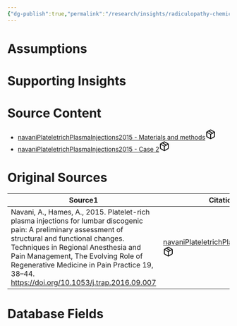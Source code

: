 ```yaml
---
{"dg-publish":true,"permalink":"/research/insights/radiculopathy-chemical-can-be-resolved-with-intradiscal-10-x-prp-within-12-weeks/"}
---
```


# Assumptions
<div><ul class="dataview list-view-ul"></ul></div>

# Supporting Insights
<div><ul class="dataview list-view-ul"></ul></div>

# Source Content
<div><ul class="dataview list-view-ul"><li><span><a data-tooltip-position="top" aria-label="Research/Source Content/navaniPlateletrichPlasmaInjections2015 - Materials and methods.md" data-href="Research/Source Content/navaniPlateletrichPlasmaInjections2015 - Materials and methods.md" href="Research/Source Content/navaniPlateletrichPlasmaInjections2015 - Materials and methods.md" class="internal-link" target="_blank" rel="noopener" fileclass-name="Research Links">navaniPlateletrichPlasmaInjections2015 - Materials and methods</a><a class="metadata-menu fileclass-icon"><svg xmlns="http://www.w3.org/2000/svg" width="24" height="24" viewBox="0 0 24 24" fill="none" stroke="currentColor" stroke-width="2" stroke-linecap="round" stroke-linejoin="round" class="svg-icon lucide-package"><path d="m7.5 4.27 9 5.15"></path><path d="M21 8a2 2 0 0 0-1-1.73l-7-4a2 2 0 0 0-2 0l-7 4A2 2 0 0 0 3 8v8a2 2 0 0 0 1 1.73l7 4a2 2 0 0 0 2 0l7-4A2 2 0 0 0 21 16Z"></path><path d="m3.3 7 8.7 5 8.7-5"></path><path d="M12 22V12"></path></svg></a></span></li><li><span><a data-tooltip-position="top" aria-label="Research/Source Content/navaniPlateletrichPlasmaInjections2015 - Case 2.md" data-href="Research/Source Content/navaniPlateletrichPlasmaInjections2015 - Case 2.md" href="Research/Source Content/navaniPlateletrichPlasmaInjections2015 - Case 2.md" class="internal-link" target="_blank" rel="noopener" fileclass-name="Research Links">navaniPlateletrichPlasmaInjections2015 - Case 2</a><a class="metadata-menu fileclass-icon"><svg xmlns="http://www.w3.org/2000/svg" width="24" height="24" viewBox="0 0 24 24" fill="none" stroke="currentColor" stroke-width="2" stroke-linecap="round" stroke-linejoin="round" class="svg-icon lucide-package"><path d="m7.5 4.27 9 5.15"></path><path d="M21 8a2 2 0 0 0-1-1.73l-7-4a2 2 0 0 0-2 0l-7 4A2 2 0 0 0 3 8v8a2 2 0 0 0 1 1.73l7 4a2 2 0 0 0 2 0l7-4A2 2 0 0 0 21 16Z"></path><path d="m3.3 7 8.7 5 8.7-5"></path><path d="M12 22V12"></path></svg></a></span></li></ul></div>

# Original Sources
<div><table class="dataview table-view-table"><thead class="table-view-thead"><tr class="table-view-tr-header"><th class="table-view-th"><span>Source</span><span class="dataview small-text">1</span></th><th class="table-view-th"><span>Citation Key</span></th></tr></thead><tbody class="table-view-tbody"><tr><td><span>Navani, A., Hames, A., 2015. Platelet-rich plasma injections for lumbar discogenic pain: A preliminary assessment of structural and functional changes. Techniques in Regional Anesthesia and Pain Management, The Evolving Role of Regenerative Medicine in Pain Practice 19, 38–44. <a rel="noopener" class="external-link" href="https://doi.org/10.1053/j.trap.2016.09.007" target="_blank">https://doi.org/10.1053/j.trap.2016.09.007</a></span></td><td><span><a data-tooltip-position="top" aria-label="Research/Evidence Sources/navaniPlateletrichPlasmaInjections2015.md" data-href="Research/Evidence Sources/navaniPlateletrichPlasmaInjections2015.md" href="Research/Evidence Sources/navaniPlateletrichPlasmaInjections2015.md" class="internal-link" target="_blank" rel="noopener" fileclass-name="Research Links">navaniPlateletrichPlasmaInjections2015</a><a class="metadata-menu fileclass-icon"><svg xmlns="http://www.w3.org/2000/svg" width="24" height="24" viewBox="0 0 24 24" fill="none" stroke="currentColor" stroke-width="2" stroke-linecap="round" stroke-linejoin="round" class="svg-icon lucide-package"><path d="m7.5 4.27 9 5.15"></path><path d="M21 8a2 2 0 0 0-1-1.73l-7-4a2 2 0 0 0-2 0l-7 4A2 2 0 0 0 3 8v8a2 2 0 0 0 1 1.73l7 4a2 2 0 0 0 2 0l7-4A2 2 0 0 0 21 16Z"></path><path d="m3.3 7 8.7 5 8.7-5"></path><path d="M12 22V12"></path></svg></a></span></td></tr></tbody></table></div>

# Database Fields